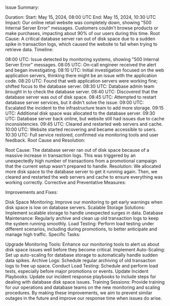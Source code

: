 Issue Summary:

Duration:
Start: May 15, 2024, 08:00 UTC
End: May 15, 2024, 10:30 UTC
Impact:
Our online retail website was completely down, showing "500 Internal Server Error" messages. Customers couldn't browse products or make purchases, impacting about 90% of our users during this time.
Root Cause:
A critical database server ran out of disk space due to a sudden spike in transaction logs, which caused the website to fail when trying to retrieve data.
Timeline:

08:00 UTC: Issue detected by monitoring systems, showing "500 Internal Server Error" messages.
08:05 UTC: On-call engineer received the alert and began investigating.
08:10 UTC: Initial investigation focused on the web application servers, thinking there might be an issue with the application code.
08:20 UTC: Found that web application servers were working fine; shifted focus to the database server.
08:30 UTC: Database admin team brought in to check the database server.
08:40 UTC: Discovered that the database server was out of disk space.
08:45 UTC: Attempted to restart database server services, but it didn't solve the issue.
09:00 UTC: Escalated the incident to the infrastructure team to add more storage.
09:15 UTC: Additional disk space was allocated to the database server.
09:30 UTC: Database server back online, but website still had issues due to cache inconsistencies.
09:45 UTC: Cleared and restarted web servers and cache.
10:00 UTC: Website started recovering and became accessible to users.
10:30 UTC: Full service restored, confirmed via monitoring tools and user feedback.
Root Cause and Resolution:

Root Cause:
The database server ran out of disk space because of a massive increase in transaction logs. This was triggered by an unexpectedly high number of transactions from a promotional campaign that the current setup wasn't prepared to handle.
Resolution:
We allocated more disk space to the database server to get it running again. Then, we cleared and restarted the web servers and cache to ensure everything was working correctly.
Corrective and Preventative Measures:

Improvements and Fixes:

Disk Space Monitoring: Improve our monitoring to get early warnings when disk space is low on database servers.
Scalable Storage Solutions: Implement scalable storage to handle unexpected surges in data.
Database Maintenance: Regularly archive and clean up old transaction logs to keep the system running smoothly.
Load Testing: Perform load testing under different scenarios, including during promotions, to better anticipate and manage high traffic.
Specific Tasks:

Upgrade Monitoring Tools: Enhance our monitoring tools to alert us about disk space issues well before they become critical.
Implement Auto-Scaling: Set up auto-scaling for database storage to automatically handle sudden data spikes.
Archive Logs: Schedule regular archiving of old transaction logs to free up space.
Conduct Load Testing: Schedule and perform load tests, especially before major promotions or events.
Update Incident Playbooks: Update our incident response playbooks to include steps for dealing with database disk space issues.
Training Sessions: Provide training for our operations and database teams on the new monitoring and scaling procedures.
By making these improvements, we aim to prevent similar outages in the future and improve our response time when issues do arise.